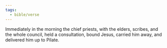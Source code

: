 ```yaml
---
tags:
  - bible/verse
---
```

Immediately in the morning the chief priests, with the elders, scribes, and the whole council, held a consultation, bound Jesus, carried him away, and delivered him up to Pilate.